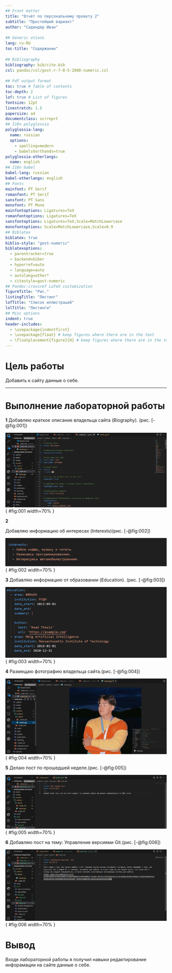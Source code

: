 ```yaml
---
## Front matter
title: "Отчёт по персональному проекту 2"
subtitle: "Простейший вариант"
author: "Садиндер Иван"

## Generic otions
lang: ru-RU
toc-title: "Содержание"

## Bibliography
bibliography: bib/cite.bib
csl: pandoc/csl/gost-r-7-0-5-2008-numeric.csl

## Pdf output format
toc: true # Table of contents
toc-depth: 2
lof: true # List of figures
fontsize: 12pt
linestretch: 1.5
papersize: a4
documentclass: scrreprt
## I18n polyglossia
polyglossia-lang:
  name: russian
  options:
	- spelling=modern
	- babelshorthands=true
polyglossia-otherlangs:
  name: english
## I18n babel
babel-lang: russian
babel-otherlangs: english
## Fonts
mainfont: PT Serif
romanfont: PT Serif
sansfont: PT Sans
monofont: PT Mono
mainfontoptions: Ligatures=TeX
romanfontoptions: Ligatures=TeX
sansfontoptions: Ligatures=TeX,Scale=MatchLowercase
monofontoptions: Scale=MatchLowercase,Scale=0.9
## Biblatex
biblatex: true
biblio-style: "gost-numeric"
biblatexoptions:
  - parentracker=true
  - backend=biber
  - hyperref=auto
  - language=auto
  - autolang=other*
  - citestyle=gost-numeric
## Pandoc-crossref LaTeX customization
figureTitle: "Рис."
listingTitle: "Листинг"
lofTitle: "Список иллюстраций"
lolTitle: "Листинги"
## Misc options
indent: true
header-includes:
  - \usepackage{indentfirst}
  - \usepackage{float} # keep figures where there are in the text
  - \floatplacement{figure}{H} # keep figures where there are in the text
---
```


# Цель работы

Добавить к сайту данные о себе.

***

# Выполнение лабораторной работы

 **1**
Добавляю краткое описание владельца сайта (Biography). (рис. [-@fig:001])

![биография](image/1.png){  #fig:001 width=70%  }


 **2**

Добавляю информацию об интересах (Interests)(рис. [-@fig:002])

![интересы](image/3.png){  #fig:002 width=70%  }

 **3**
Добавляю информацию от образовании (Education).
(рис. [-@fig:003])

![образование](image/8.png){ #fig:003 width=70% }

 **4**
Размещаю фотографию владельца сайта.(рис. [-@fig:004])

![Определения каталога](image/2.png){ #fig:004 width=70% }


 **5**
Делаю пост по прошедшей неделе.(рис. [-@fig:005])

![пост 1](image/6.png){ #fig:005 width=70% }

 **6**
Добавляю пост на тему:
Управление версиями Git.(рис. [-@fig:006])

![Пост 2](image/7.png){ #fig:006 width=70% }

# Вывод

 Входе лабораторной работы я получил навыки редактирование инфорамации на сайте данные о себе.


